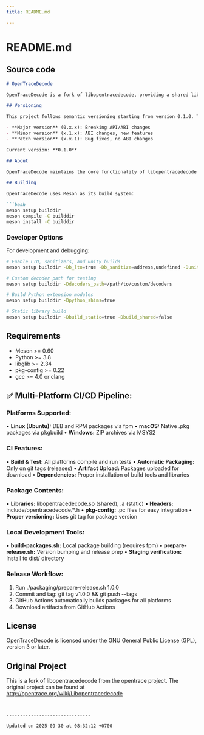 ```yaml
---
title: README.md

---
```


# README.md






## Source code

```markdown
# OpenTraceDecode

OpenTraceDecode is a fork of libopentracedecode, providing a shared library for running protocol decoders on signal analysis data. This fork focuses on enhanced trace decoding capabilities and modern build systems.

## Versioning

This project follows semantic versioning starting from version 0.1.0. The ABI (Application Binary Interface) is tied to the minor version number, meaning:

- **Major version** (0.x.x): Breaking API/ABI changes
- **Minor version** (x.1.x): ABI changes, new features  
- **Patch version** (x.x.1): Bug fixes, no ABI changes

Current version: **0.1.0**

## About

OpenTraceDecode maintains the core functionality of libopentracedecode while adding improvements for trace analysis workflows. The protocol decoders are written in Python and provide the foundation for analyzing various communication protocols.

## Building

OpenTraceDecode uses Meson as its build system:

```bash
meson setup builddir
meson compile -C builddir
meson install -C builddir
```

### Developer Options

For development and debugging:

```bash
# Enable LTO, sanitizers, and unity builds
meson setup builddir -Db_lto=true -Db_sanitize=address,undefined -Dunity=on

# Custom decoder path for testing
meson setup builddir -Ddecoders_path=/path/to/custom/decoders

# Build Python extension modules
meson setup builddir -Dpython_shims=true

# Static library build
meson setup builddir -Dbuild_static=true -Dbuild_shared=false
```

## Requirements

- Meson >= 0.60
- Python >= 3.8
- libglib >= 2.34
- pkg-config >= 0.22
- gcc >= 4.0 or clang

## ✅ Multi-Platform CI/CD Pipeline:

### **Platforms Supported:**
• **Linux (Ubuntu):** DEB and RPM packages via fpm
• **macOS:** Native .pkg packages via pkgbuild
• **Windows:** ZIP archives via MSYS2

### **CI Features:**
• **Build & Test:** All platforms compile and run tests
• **Automatic Packaging:** Only on git tags (releases)
• **Artifact Upload:** Packages uploaded for download
• **Dependencies:** Proper installation of build tools and libraries

### **Package Contents:**
• **Libraries:** libopentracedecode.so (shared), .a (static)
• **Headers:** include/opentracedecode/*.h
• **pkg-config:** .pc files for easy integration
• **Proper versioning:** Uses git tag for package version

### **Local Development Tools:**
• **build-packages.sh:** Local package building (requires fpm)
• **prepare-release.sh:** Version bumping and release prep
• **Staging verification:** Install to dist/ directory

### **Release Workflow:**
1. Run ./packaging/prepare-release.sh 1.0.0
2. Commit and tag: git tag v1.0.0 && git push --tags
3. GitHub Actions automatically builds packages for all platforms
4. Download artifacts from GitHub Actions

## License

OpenTraceDecode is licensed under the GNU General Public License (GPL), version 3 or later.

## Original Project

This is a fork of libopentracedecode from the opentrace project. The original project can be found at http://opentrace.org/wiki/Libopentracedecode
```


-------------------------------

Updated on 2025-09-30 at 08:32:12 +0700
